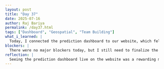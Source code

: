 ```yaml
---
layout: post
title: "Day 37"
date: 2025-07-16
author: Raj Bariya
permalink: /day37.html
tags: ["Dashboard", "Geospatial", "Team Building"]
what_i_learned: |
  Today, I connected the prediction dashboard to our website, which felt like an milestone as it brought the analytical features to a live environment. After that, I began working on developing a geospatial heat map to visualize delays at various airports. This involved exploring how to represent delay data effectively in a spatial format, which is both a new and interesting challenge. Later in the day, we participated in a team-building activity focused on improving body language, which was a fun and valuable experience for strengthening communication within the team.
blockers: |
  There were no major blockers today, but I still need to finalize the data pipeline to ensure the heat map renders accurate and up-to-date information. I also plan to test the dashboard across different screen sizes and browsers to ensure consistent performance and appearance.
reflection: |
  Seeing the prediction dashboard live on the website was a rewarding moment and a clear sign of progress. The geospatial heat map project has introduced new technical challenges, but I'm enthusiastic about the learning opportunity. The team-building session was a great way to break up the day and helped foster better communication dynamics within the group. All that left on the dashboard is the visuals which we will be completing today and start writing our paper from the workshop we have tomorrow 
---
```

